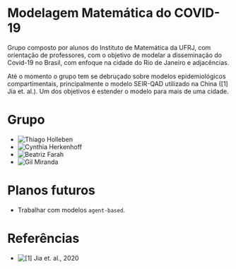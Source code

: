 # Modelagem Matemática do COVID-19
Grupo composto por alunos do Instituto de Matemática da UFRJ, com orientação de professores, com o objetivo de modelar a disseminação do Covid-19 no Brasil, com enfoque na cidade do Rio de Janeiro e adjacências.

Até o momento o grupo tem se debruçado sobre modelos epidemiológicos compartimentais, principalmente o modelo SEIR-QAD utilizado na China ([1] Jia et. al.).
Um dos objetivos é estender o modelo para mais de uma cidade.

# Grupo

- ![Thiago Holleben](https://github.com/hollebenthiago)
- ![Cynthia Herkenhoff](https://github.com/herkenhoff-cynthia)
- ![Beatriz Farah](https://github.com/beafarah)
- ![Gil Miranda](https://github.com/mirandagil/)

# Planos futuros
- Trabalhar com modelos `agent-based`.

# Referências

- ![[1] Jia et. al., 2020](https://arxiv.org/abs/2003.02985)
